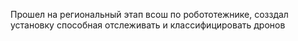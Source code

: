 Прошел на региональный этап всош по робототежнике, созздал установку способная отслеживать и классифицировать дронов
